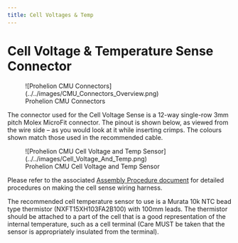 ```yaml
---
title: Cell Voltages & Temp
---
```


# Cell Voltage & Temperature Sense Connector 

<figure markdown>
![Prohelion CMU Connectors](../../images/CMU_Connectors_Overview.png)
<figcaption>Prohelion CMU Connectors</figcaption>
</figure>

The connector used for the Cell Voltage Sense is a 12-way single-row 3mm pitch Molex MicroFit connector.  The pinout is shown below, as viewed from the wire side – as you would look at it while inserting crimps.  The colours shown match those used in the recommended cable. 

<figure markdown>
![Prohelion CMU Cell Voltage and Temp Sensor](../../images/Cell_Voltage_And_Temp.png)
<figcaption>Prohelion CMU Cell Voltage and Temp Sensor</figcaption>
</figure>

Please refer to the associated [Assembly Procedure document](../../Cell_Management_Unit/Wiring_Harness/Assembly_Procedure.md) for detailed procedures on making the cell sense wiring harness. 

The recommended cell temperature sensor to use is a Murata 10k NTC bead type thermistor (NXFT15XH103FA2B100) with 100mm leads. The thermistor should be attached to a part of the cell that is a good representation of the internal temperature, such as a cell terminal (Care MUST be taken that the sensor is appropriately insulated from the terminal). 